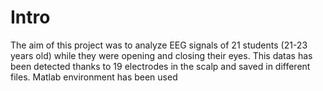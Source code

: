# Intro
The aim of this project was to analyze EEG signals of 21 students (21-23 years old) while they were opening and
closing their eyes. This datas has been detected thanks to 19 electrodes in the scalp and saved in different files.
Matlab environment has been used
